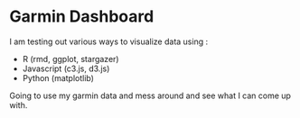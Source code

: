 # Garmin Dashboard
I am testing out various ways to visualize data using :
- R (rmd, ggplot, stargazer)
- Javascript (c3.js, d3.js)
- Python (matplotlib)

Going to use my garmin data and mess around and see what I can come up with.
